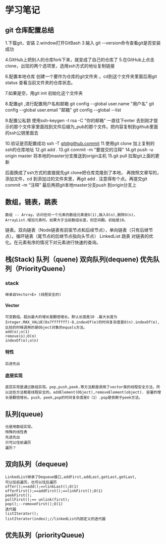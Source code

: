 # 学习笔记
## git 仓库配置总结
1.下载git，安装
2.window打开GitBash
3.输入 git --version命令查看git是否安装成功

4.GitHub上把别人的仓库fork下来，就变成了自己的仓库了
5.在GitHub上点击clone，出现的两个选项里，选用ssh方式的地址复制链接

6.配置本地仓库  创建一个要作为仓库的git文件夹 。cd到这个文件夹里面后用git status 查看当前文件夹的仓库状态。

7.如果是空，用git init 初始化这个文件夹

8.配置git ,进行配置用户名和邮箱
git config --global user.name "用户名"
git config --global user.email "邮箱"
git config --global --list

9.配置公私钥
使用ssh-keygen -t rsa -C "你的邮箱"
一直往下enter
去到刚才提示的那个文件家里面找到文件后缀为_pub的那个文件。把内容复制到github里面的ssh公钥里面去

10.验证是否配置成功
ssh -T git@github.commit
11.使用git clone 加上复制的ssh的仓库地址
12.git add .
13.git commit -m "要提交的注释"
14.git push -u origin master 将本地的master分支推送到origin主机
15.git pull 拉取git上面的更新


后面换成了ssh方式的直接就先git clone把仓库克隆到了本地，
再按照文章写的，添加文件，cd 到添加过的文件夹里，再git add . 注意得有个点。再提交git commit -m “注释” 最后再把git本地master分支push 到origin分支上
## 数组，链表，跳表
    数组 -- Array。访问任何一个元素的数组元素是O(1),插入O(n),删除O(n)，
    ArrayList.增加元素时。如果大于当前数组长度，则空间翻。初始是10。
链表。双向链表（Node链表有前驱节点和后续节点），单向链表（只有后继节点）。循环链表（尾节点的后继节点指向头节点）
LinkedList
跳表
对链表的优化。在元素有序的情况下对元素进行快速的查询。
## 栈(Stack) 队列（quene) 双向队列(dequene) 优先队列（PriorityQuene）
### stack
    继承自Vector<E> (线程安全的) 
#### Vector
    可变数组。超出最大的增长是翻倍增长。默认长度是10 .最大长度为Integer.MAX_VALUE(0x7fffffff)-8,indexOf(e)的时间复杂度是O(n).indexOf(e),比较的时候调用的是Object对象的equals方法。
    add(o);o(1)
    remove(o);O(n)
    indexOf(o);o(n)
#### 特性
    后进先出
#### 底层实现 
    底层实现是通过数组实现。pop,push,peek.等方法都是调用了vector类的线程安全方法，所以这些方法都是线程安全的。addElement(Object),removeElement(object). 容量的增长是翻倍增长。push，peek,pop的时间复杂度是O（1）.pop是依赖于peek方法。
 ## 队列(queue)
    也是用数组实现。
    特殊的线性表
    先进先出
    只可以往前遍历
    遍历？
 ## 双向队列（dequeue)
    LinkedList继承了Dequeue接口,addFirst,addLast,getLast,getLast,
    可以往前遍历，也可以往后遍历
    offer();==add();==linkLast();O(1)
    offerFirst();==addFirst();==linkFirst();O(1)
    peekFirst();
    pollFirst();== unlink(first);
    pop();--removeFirst();O(1)
    迭代器
    listIterator();
    listIterator(index);//linkedList内部定义的迭代器
## 优先队列（priorityQueue)

    
    

    
